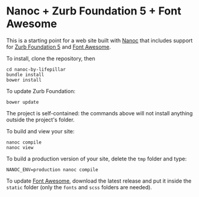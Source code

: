 # Nanoc + Zurb Foundation 5 + Font Awesome

This is a starting point for a web site built with [Nanoc](http://nanoc.ws/)
that includes support for [Zurb Foundation 5](http://foundation.zurb.com)
and [Font Awesome](http://fortawesome.github.io/Font-Awesome/).

To install, clone the repository, then

    cd nanoc-by-lifepillar
    bundle install
    bower install

To update Zurb Foundation:

    bower update

The project is self-contained: the commands above will not install anything
outside the project's folder.

To build and view your site:

    nanoc compile
    nanoc view

To build a production version of your site, delete the `tmp` folder and type:

    NANOC_ENV=production nanoc compile

To update [Font Awesome](http://fortawesome.github.io/Font-Awesome/),
download the latest release and put it inside the `static` folder
(only the `fonts` and `scss` folders are needed).
